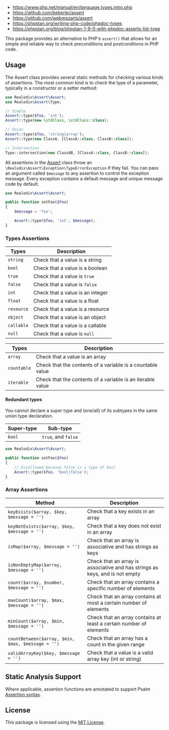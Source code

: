 - https://www.php.net/manual/en/language.types.intro.php
- https://github.com/beberlei/assert
- https://github.com/webmozarts/assert
- https://phpstan.org/writing-php-code/phpdoc-types
- https://phpstan.org/blog/phpstan-1-9-0-with-phpdoc-asserts-list-type

This package provides an alternative to PHP's `assert()` that allows for an simple and reliable way
to check preconditions and postconditions in PHP code.

Usage
-------

The Assert class provides several static methods for checking various kinds of assertions. The most
common kind is to check the type of a parameter, typically in a constructor or a setter method:

```php
use Realodix\Assert\Assert;
use Realodix\Assert\Type;

// Simple
Assert::type($foo, 'int');
Assert::type(new \stdClass, \stdClass::class);

// Union
Assert::type($foo, 'string|array');
Assert::type(new ClassA, [ClassA::class, ClassB::class]);

// Intersection
Type::intersection(new ClassAB, [ClassA::class, ClassB::class]);
```

All assertions in the [Assert](src/Assert.php) class throw an `\Realodix\Assert\Exception\TypeErrorException` if they fail.
You can pass an argument called `$message` to any assertion to control the exception message. Every exception contains a default
message and unique message code by default.

```php
use Realodix\Assert\Assert;

public function setFoo($foo)
{
    $message = 'foo';

    Assert::type($foo, 'int', $message);
}
```

### Types Assertions
Types      | Description
---------- | ------------------------------------------------------------------
`string`   | Check that a value is a string
`bool`     | Check that a value is a boolean
`true`     | Check that a value is `true`
`false`    | Check that a value is `false`
`int`      | Check that a value is an integer
`float`    | Check that a value is a float
`resource` | Check that a value is a resource
`object`   | Check that a value is an object
`callable` | Check that a value is a callable
`null`     | Check that a value is `null`

Types       | Description
----------- | ------------------------------------------------------------------
`array`     | Check that a value is an array
`countable` | Check that the contents of a variable is a countable value
`iterable`  | Check that the contents of a variable is an iterable value

#### Redundant types
You cannot declare a super type and (one/all) of its subtypes in the same union type declaration.

Super-type | Sub-type
---------- | -------------------------------------------------------------------
`bool`     | `true`, and  `false`

```php
use Realodix\Assert\Assert;

public function setFoo($foo)
{
    // Disallowed because false is a type of bool
    Assert::type($foo, 'bool|false');
}
```


### Array Assertions
Method                                            | Description
------------------------------------------------- | ------------------------------------------------------------------
`keyExists($array, $key, $message = '')`          | Check that a key exists in an array
`keyNotExists($array, $key, $message = '')`       | Check that a key does not exist in an array
`isMap($array, $message = '')`                    | Check that an array is associative and has strings as keys
`isNonEmptyMap($array, $message = '')`            | Check that an array is associative and has strings as keys, and is not empty
`count($array, $number, $message = '')`           | Check that an array contains a specific number of elements
`maxCount($array, $max, $message = '')`           | Check that an array contains at most a certain number of elements
`minCount($array, $min, $message = '')`           | Check that an array contains at least a certain number of elements
`countBetween($array, $min, $max, $message = '')` | Check that an array has a count in the given range
`validArrayKey($key, $message = '')`              | Check that a value is a valid array key (int or string)


## Static Analysis Support
Where applicable, assertion functions are annotated to support Psalm [Assertion syntax](https://psalm.dev/docs/annotating_code/assertion_syntax/).


## License
This package is licensed using the [MIT License](/LICENSE).


[phpEmpty]: https://www.php.net/manual/en/function.empty.php
